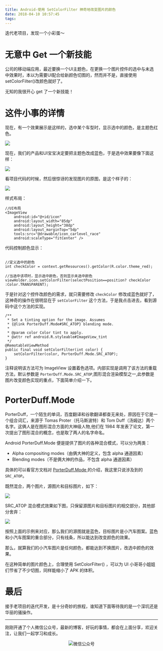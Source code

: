 ```yaml
---
title: Android-使用 SetColorFilter 神奇地改变图片的颜色
date: 2018-04-10 10:57:45
tags:
---
```


迭代老项目，发现一个小彩蛋～
<!--more-->

# 无意中 Get 一个新技能

公司的移动端应用，最近要换一个UI主题色，在更换一个图片控件的选中与未选中效果时，本以为需要UI配合给新颜色切图的，然而并不是，直接使用setColorFilter()改颜色就好了。

无知的我很开心 get 了一个新技能！

# 这件小事的详情

现在，有一个效果展示是这样的，选中某个车型时，显示选中的颜色，是主题色红色。

![](http://oriwplcze.bkt.clouddn.com/646D48768CC5BAB2662C9E295FE92C2E.jpg)


现在，我们的产品和UI宝宝决定要把主题色改成蓝色，于是选中效果要像下面这样：

![](http://oriwplcze.bkt.clouddn.com/2D2974E3BFC803C9392EAF0415A66538.jpg)


看项目代码的时候，然后很惊讶的发现图片的原图，是这个样子的：

![](http://oriwplcze.bkt.clouddn.com/e53dfe62f49a0ec9c0b712403b91c3b1.png)



样式布局：

```
//UI布局
<ImageView
    android:id="@+id/icon"
    android:layout_width="85dp"
    android:layout_height="38dp"
    android:layout_marginTop="5dp"
    tools:src="@drawable/icon_carlevel_race"
    android:scaleType="fitCenter" />

```


代码控制颜色显示：

```

//定义选中的颜色
int checkColor = context.getResources().getColor(R.color.theme_red);

//当选中该项时，显示选中颜色，否则显示未选中颜色
viewHolder.icon.setColorFilter(selectPosition==position? checkColor :Color.TRANSPARENT);

```

于是针对这个控件改颜色的需求，就只需要修改 `checkColor`  修改成蓝色就好了，这神奇的操作在很明显在于  `setColorFilter` 这个方法，于是我点击进去，看到源码中这个方法的实现。


```
/**
 * Set a tinting option for the image. Assumes
 * {@link PorterDuff.Mode#SRC_ATOP} blending mode.
 *
 * @param color Color tint to apply.
 * @attr ref android.R.styleable#ImageView_tint
 */
@RemotableViewMethod
public final void setColorFilter(int color) {
    setColorFilter(color, PorterDuff.Mode.SRC_ATOP);
}

```

注释说明该方法可为 ImageView 设置着色选项。内部实现是调用了该方法的重载方法，默认参数是 `PorterDuff.Mode.SRC_ATOP`,图形混合渲染模型之一,此参数是图片改变颜色实现的重点，下面简单介绍一下。

# PorterDuff.Mode

PorterDuff，一个陌生的单词，百度翻译和谷歌翻译都查无来处，原因在于它是一个组合词汇，来源于 Tomas Proter（托马斯波特）和 Tom Duff（汤姆达）两个名字。这俩人是在图形混合方面的大神级人物,他们在 1984 年发表了论文，第一次提出了图形混合的概念，也是取了两人的名字命名。

Android PorterDuff.Mode 便是提供了图片的各种混合模式，可以分为两类：

- Alpha compositing modes（由俩大神的定义，包含 alpha 通道因素）
- Blending modes（不是俩大神的作品，不包含 alpha 通道因素）

具体的可以看官方文档对 [PorterDuff.Mode
](https://developer.android.com/reference/android/graphics/PorterDuff.Mode.html)的介绍，我这里只说涉及到的 `SRC_ATOP`。



既然混合，两个图片，源图片和目标图片，如下：

![](http://oriwplcze.bkt.clouddn.com/4c71c7f8b607af20690371e6c12cc0f7.png)

SRC_ATOP 混合模式效果如下图，只保留源图片和目标图片的相交部分，其他部分舍弃：

![](http://oriwplcze.bkt.clouddn.com/c5f6c1538694ac1057eac8daa4d2109d.png)


按照上面的示例来对应，那么我们的源图就是蓝色，目标图片是小汽车图案。蓝色和小汽车图案的重合部分，只有线条，所以能达到改变颜色的效果。

那么，就算我们的小汽车图片是任何颜色，都能达到不换图片，改选中颜色的效果。

在这种简单的图片颜色上，合理使用 SetColorFilter() ，可以为 UI 小哥哥小姐姐们节省了不少切图，同样能缩小了 APK 的体积。

# 最后

接手老项目的迭代开发，是十分奇妙的旅程，谁知道下面等待我的是一个深坑还是华丽的骚操作。



---

刚刚开通了个人微信公众号，最新的博客，好玩的事情，都会在上面分享，欢迎关注，让我们一起学习和成长。

<div  align="center">    

![微信公众号](http://oriwplcze.bkt.clouddn.com/qrcode_for_gh_e8f891ce77fb_258.jpg)

</div>
